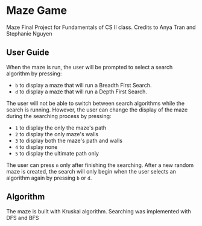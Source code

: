 # Maze Game
Maze Final Project for Fundamentals of CS II class. Credits to Anya Tran and Stephanie Nguyen

## User Guide

When the maze is run, the user will be prompted to select a search algorithm by
pressing:

* `b` to display a maze that will run a Breadth First Search. 
* `d` to display a maze that will run a Depth First Search. 

The user will not be able to switch between search algorithms while the search
is running. However, the user can change the display of the maze during the
searching process by pressing:

* `1` to display the only the maze's path
* `2` to display the only maze's walls
* `3` to display both the maze's path and walls
* `4` to display none
* `5` to display the ultimate path only
	

The user can press `n` only after finishing the searching. After a new random maze 
is created, the search will only begin when the user  selects an algorithm 
again by pressing `b` or `d`.

## Algorithm
The maze is built with Kruskal algorithm. Searching was implemented with DFS and BFS
